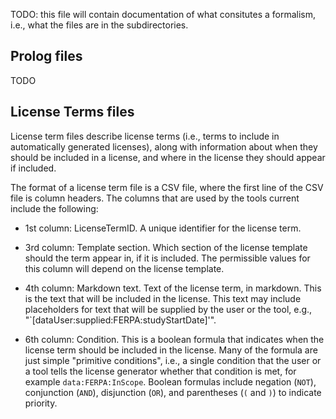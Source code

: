 
TODO: this file will contain documentation of what consitutes a formalism, i.e., what the files are in the subdirectories.

## Prolog files

TODO

## License Terms files

License term files describe license terms (i.e., terms to include in automatically generated licenses), along with information about when they should be included in a license, and where in the license they should appear if included.

The format of a license term file is a CSV file, where the first line of the CSV file is column headers. The columns that are used by the tools current include the following:

- 1st column: LicenseTermID. A unique identifier for the license term.

- 3rd column: Template section. Which section of the license template should the term appear in, if it is included. The permissible values for this column will depend on the license template. 

- 4th column: Markdown text. Text of the license term, in markdown. This is the text that will be included in the license. This text may include placeholders for text that will be supplied by the user or the tool, e.g., "`[dataUser:supplied:FERPA:studyStartDate]'".

- 6th column: Condition. This is a boolean formula that indicates when the license term should be included in the license. Many of the formula are just simple "primitive conditions", i.e., a single condition that the user or a tool tells the license generator whether that condition is met, for example `data:FERPA:InScope`. Boolean formulas include negation (`NOT`), conjunction (`AND`), disjunction (`OR`), and parentheses (`(` and `)`) to indicate priority.
